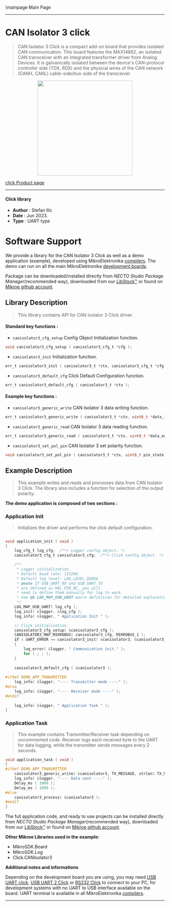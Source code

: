 \mainpage Main Page

---
# CAN Isolator 3 click

> CAN Isolator 3 Click is a compact add-on board that provides isolated CAN communication. This board features the MAX14882, an isolated CAN transceiver with an integrated transformer driver from Analog Devices. It is galvanically isolated between the device's CAN-protocol controller side (TDX, RDX) and the physical wires of the CAN network (CANH, CANL) cable-side/bus-side of the transceiver.

<p align="center">
  <img src="https://download.mikroe.com/images/click_for_ide/canisolator3_click.png" height=300px>
</p>

[click Product page](https://www.mikroe.com/can-isolator-3-click)

---


#### Click library

- **Author**        : Stefan Ilic
- **Date**          : Jun 2023.
- **Type**          : UART type


# Software Support

We provide a library for the CAN Isolator 3 Click
as well as a demo application (example), developed using MikroElektronika
[compilers](https://www.mikroe.com/necto-studio).
The demo can run on all the main MikroElektronika [development boards](https://www.mikroe.com/development-boards).

Package can be downloaded/installed directly from *NECTO Studio Package Manager*(recommended way), downloaded from our [LibStock&trade;](https://libstock.mikroe.com) or found on [Mikroe github account](https://github.com/MikroElektronika/mikrosdk_click_v2/tree/master/clicks).

## Library Description

> This library contains API for CAN Isolator 3 Click driver.

#### Standard key functions :

- `canisolator3_cfg_setup` Config Object Initialization function.
```c
void canisolator3_cfg_setup ( canisolator3_cfg_t *cfg );
```

- `canisolator3_init` Initialization function.
```c
err_t canisolator3_init ( canisolator3_t *ctx, canisolator3_cfg_t *cfg );
```

- `canisolator3_default_cfg` Click Default Configuration function.
```c
err_t canisolator3_default_cfg ( canisolator3_t *ctx );
```

#### Example key functions :

- `canisolator3_generic_write` CAN Isolator 3 data writing function.
```c
err_t canisolator3_generic_write ( canisolator3_t *ctx, uint8_t *data_in, uint16_t len );
```

- `canisolator3_generic_read` CAN Isolator 3 data reading function.
```c
err_t canisolator3_generic_read ( canisolator3_t *ctx, uint8_t *data_out, uint16_t len );
```

- `canisolator3_set_pol_pin` CAN Isolator 3 set polarity function.
```c
void canisolator3_set_pol_pin ( canisolator3_t *ctx, uint8_t pin_state );
```

## Example Description

> This example writes and reads and processes data from CAN Isolator 3 Click.
  The library also includes a function for selection of the output polarity.

**The demo application is composed of two sections :**

### Application Init

> Initializes the driver and performs the click default configuration.

```c

void application_init ( void ) 
{
    log_cfg_t log_cfg;  /**< Logger config object. */
    canisolator3_cfg_t canisolator3_cfg;  /**< Click config object. */

    /** 
     * Logger initialization.
     * Default baud rate: 115200
     * Default log level: LOG_LEVEL_DEBUG
     * @note If USB_UART_RX and USB_UART_TX 
     * are defined as HAL_PIN_NC, you will 
     * need to define them manually for log to work. 
     * See @b LOG_MAP_USB_UART macro definition for detailed explanation.
     */
    LOG_MAP_USB_UART( log_cfg );
    log_init( &logger, &log_cfg );
    log_info( &logger, " Application Init " );

    // Click initialization.
    canisolator3_cfg_setup( &canisolator3_cfg );
    CANISOLATOR3_MAP_MIKROBUS( canisolator3_cfg, MIKROBUS_1 );
    if ( UART_ERROR == canisolator3_init( &canisolator3, &canisolator3_cfg ) ) 
    {
        log_error( &logger, " Communication init." );
        for ( ; ; );
    }
    
    canisolator3_default_cfg ( &canisolator3 );
    
#ifdef DEMO_APP_TRANSMITTER
    log_info( &logger, "---- Transmitter mode ----" );
#else
    log_info( &logger, "---- Receiver mode ----" );
#endif 
    
    log_info( &logger, " Application Task " );
}

```

### Application Task

> This example contains Transmitter/Receiver task depending on uncommented code.
  Receiver logs each received byte to the UART for data logging,
  while the transmitter sends messages every 2 seconds.

```c
void application_task ( void ) 
{
#ifdef DEMO_APP_TRANSMITTER
    canisolator3_generic_write( &canisolator3, TX_MESSAGE, strlen( TX_MESSAGE ) );
    log_info( &logger, "---- Data sent ----" );
    Delay_ms ( 1000 );
    Delay_ms ( 1000 );
#else
    canisolator3_process( &canisolator3 );
#endif
}
```

The full application code, and ready to use projects can be installed directly from *NECTO Studio Package Manager*(recommended way), downloaded from our [LibStock&trade;](https://libstock.mikroe.com) or found on [Mikroe github account](https://github.com/MikroElektronika/mikrosdk_click_v2/tree/master/clicks).

**Other Mikroe Libraries used in the example:**

- MikroSDK.Board
- MikroSDK.Log
- Click.CANIsolator3

**Additional notes and informations**

Depending on the development board you are using, you may need
[USB UART click](https://www.mikroe.com/usb-uart-click),
[USB UART 2 Click](https://www.mikroe.com/usb-uart-2-click) or
[RS232 Click](https://www.mikroe.com/rs232-click) to connect to your PC, for
development systems with no UART to USB interface available on the board. UART
terminal is available in all MikroElektronika
[compilers](https://shop.mikroe.com/compilers).

---
